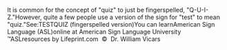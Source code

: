 It is common for the concept of "quiz" to just be fingerspelled, 
			"Q-U-I-Z."However, quite a few people use a version of the sign for "test" to 
			mean "quiz."See:TESTQUIZ (fingerspelled version)You can learnAmerican Sign Language (ASL)online at American Sign Language University ™ASLresources by Lifeprint.com  ©  Dr. William Vicars